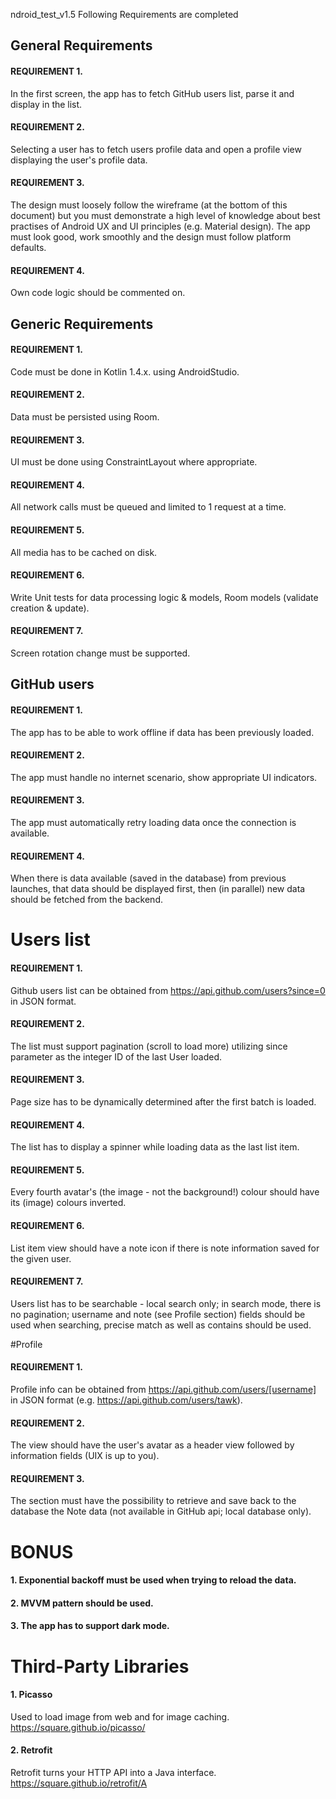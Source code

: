 ndroid_test_v1.5
Following Requirements are completed
## General Requirements
#### REQUIREMENT 1. 
In the first screen, the app has to fetch GitHub users list, parse it and display in the list.
#### REQUIREMENT 2. 
Selecting a user has to fetch users profile data and open a profile view displaying the user's profile data.
#### REQUIREMENT 3. 
The design must loosely follow the wireframe (at the bottom of this document) but you must demonstrate a high level of knowledge about best practises of Android UX and UI principles (e.g. Material design). The app must look good, work smoothly and the design must follow platform defaults.
#### REQUIREMENT 4. 
Own code logic should be commented on.
## Generic Requirements
#### REQUIREMENT 1.
Code must be done in Kotlin 1.4.x. using AndroidStudio.
#### REQUIREMENT 2.
Data must be persisted using Room.
#### REQUIREMENT 3.
UI must be done using ConstraintLayout where appropriate.
#### REQUIREMENT 4.
All network calls must be queued and limited to 1 request at a time.
#### REQUIREMENT 5.
All media has to be cached on disk.
#### REQUIREMENT 6.
Write Unit tests for data processing logic & models, Room models (validate creation & update).
#### REQUIREMENT 7.
Screen rotation change must be supported.

## GitHub users
#### REQUIREMENT 1.
The app has to be able to work offline if data has been previously loaded.
#### REQUIREMENT 2.
The app must handle no internet scenario, show appropriate UI indicators.
#### REQUIREMENT 3.
The app must automatically retry loading data once the connection is available.
#### REQUIREMENT 4.
When there is data available (saved in the database) from previous launches, that data should be displayed first, then (in parallel) new data should be fetched from the backend.

# Users list
#### REQUIREMENT 1.
Github users list can be obtained from https://api.github.com/users?since=0 in JSON format.
#### REQUIREMENT 2.
The list must support pagination (scroll to load more) utilizing since parameter as the integer ID of the last User loaded.
#### REQUIREMENT 3.
Page size has to be dynamically determined after the first batch is loaded.
#### REQUIREMENT 4.
The list has to display a spinner while loading data as the last list item.
#### REQUIREMENT 5.
Every fourth avatar's (the image - not the background!) colour should have its (image) colours inverted.
#### REQUIREMENT 6.
List item view should have a note icon if there is note information saved for the given user.
#### REQUIREMENT 7.
Users list has to be searchable - local search only; in search mode, there is no pagination; username and note (see Profile section) fields should be used when searching, precise match as well as contains should be used.

#Profile
#### REQUIREMENT 1.
Profile info can be obtained from https://api.github.com/users/[username] in JSON format (e.g. https://api.github.com/users/tawk).
#### REQUIREMENT 2.
The view should have the user's avatar as a header view followed by information fields (UIX is up to you).
#### REQUIREMENT 3.
The section must have the possibility to retrieve and save back to the database the Note data (not available in GitHub api; local database only). 

# BONUS
#### 1. Exponential backoff must be used when trying to reload the data.
#### 2. MVVM pattern should be used.
#### 3. The app has to support dark mode.

# Third-Party Libraries
#### 1. Picasso
Used to load image from web and for image caching. https://square.github.io/picasso/
#### 2. Retrofit
Retrofit turns your HTTP API into a Java interface. https://square.github.io/retrofit/A

